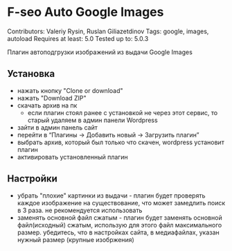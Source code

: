 # F-seo Auto Google Images

Contributors: Valeriy Rysin, Ruslan Giliazetdinov
Tags: google, images, autoload
Requires at least: 5.0
Tested up to: 5.0.3

Плагин автоподгрузки изображений из выдачи Google Images

## Установка
* нажать кнопку "Clone or download"
* нажать "Download ZIP"
* скачать архив на пк
  * если плагин стоял ранее с установкой не через этот сервис, то старый удаляем в админ панели Wordpress
* зайти в админ панель сайт
* перейти в “Плагины -> Добавить новый -> Загрузить плагин” 
* выбрать архив, который был только что скачен, wordpress установит плагин
* активировать установленный плагин

## Настройки
* убрать "плохие" картинки из выдачи - плагин будет проверять каждое изображение на существование, что может замедлить поиск в 3 раза. не рекомендуется использовать
* заменять основной файл сжатым - плагин будет заменять основной файл(исходный) сжатым, использую для этого файл максимального размер. убедитесь, что в настройках сайта, в медиафайлах, указан нужный размер (крупные изобржения)
